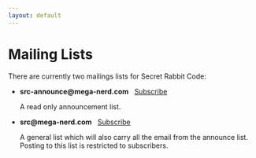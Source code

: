```yaml
---
layout: default
---
```


# Mailing Lists

There are currently two mailings lists for Secret Rabbit Code:

- **src-announce\@mega-nerd.com**  
  [Subscribe](mailto:src-announce-request@mega-nerd.com?subject=subscribe)

  A read only announcement list.
- **src\@mega-nerd.com**  
  [Subscribe](mailto:src-request@mega-nerd.com?subject=subscribe)

  A general list which will also carry all the email from the announce
  list. Posting to this list is restricted to subscribers.
